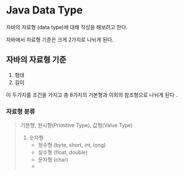 # Java Data Type 
자바의 자료형 (data type)에 대해 작성을 해보려고 한다.

자바에서 자료형 기준은 크게 2가지로 나뉘게 된다.
## 자바의 자료형 기준 
1. 형태
2. 길이 

이 두가지를 조건을 가지고 총 8가지의 기본형과 이외의 참조형으로 나뉘게 된다 . 

### 자료형 분류 
>  기본형, 원시형(Primitive Type), 값형(Value Type)
> 	 1. 숫자형
> 		- 정수형 (byte, short, int, long)
> 		- 실수형 (float, double)
> 		- 문자형 (char)
> 		- 


